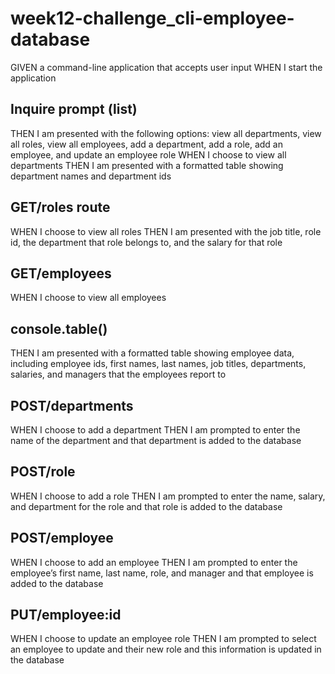 # week12-challenge_cli-employee-database


GIVEN a command-line application that accepts user input
WHEN I start the application

## Inquire prompt (list)
THEN I am presented with the following options: view all departments, view all roles, view all employees, add a department, add a role, add an employee, and update an employee role
WHEN I choose to view all departments
THEN I am presented with a formatted table showing department names and department ids

## GET/roles route
WHEN I choose to view all roles 
THEN I am presented with the job title, role id, the department that role belongs to, and the salary for that role

## GET/employees
WHEN I choose to view all employees

## console.table()
THEN I am presented with a formatted table showing employee data, including employee ids, first names, last names, job titles, departments, salaries, and managers that the employees report to

## POST/departments
WHEN I choose to add a department
THEN I am prompted to enter the name of the department and that department is added to the database

## POST/role
WHEN I choose to add a role
THEN I am prompted to enter the name, salary, and department for the role and that role is added to the database

## POST/employee
WHEN I choose to add an employee
THEN I am prompted to enter the employee’s first name, last name, role, and manager and that employee is added to the database

## PUT/employee:id
WHEN I choose to update an employee role
THEN I am prompted to select an employee to update and their new role and this information is updated in the database 